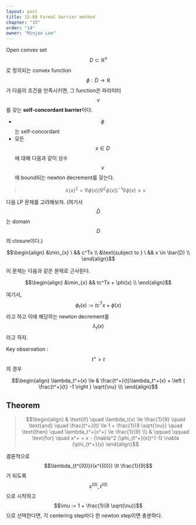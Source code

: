 ```yaml
---
layout: post
title: 15-08 Formal barrier method
chapter: "15"
order: "14"
owner: "Minjoo Lee"
---
```

Open convex set $$D \subset \mathbb{R}^n$$로 정의되는 convex function $$\phi : D \to \mathbb{R}$$가 다음의 조건을 만족시키면, 그 function은 파라미터 $$\nu$$를 갖는 **self-concordant barrier**이다.

* $$\phi$$는 self-concordant
* 모든 $$x \in D$$에 대해 다음과 같이 상수 $$\nu$$에 bound되는  newton decrement를 갖는다.

> $$\lambda(x)^2 = \nabla \phi(x) (\nabla^2 \phi(x))^{-1} \nabla \phi(x) \le \nu$$

다음 LP 문제를 고려해보자. (여기서 $$\bar{D}$$는 domain $$D$$의 closure이다.)
>
$$\begin{align}
&\min_{x} \           && c^Tx \\
&\text{subject to } \ && x \in \bar{D}  \\
\end{align}$$

이 문제는 다음과 같은 문제로 근사된다.
>
$$\begin{align}
&\min_{x} && tc^Tx + \phi(x) \\
\end{align}$$

여기서, $$\phi_t(x) := tc^Tx + \phi(x)$$라고 하고 이에 해당하는 newton decrement를 $$\lambda_t(x)$$라고 하자.

Key observation : $$t^+ \gt t$$의 경우
>
$$\begin{align}
\lambda_t^+(x) \le & \frac{t^+}{t}\lambda_t^+(x) + \left ( \frac{t^+}{t} -1 \right ) \sqrt{\nu}  \\\
\end{align}$$

## Theorem

>$$\begin{align}
& \text{if} \quad \lambda_t(x) \le \frac{1}{9} \quad \text{and} \quad \frac{t^+}{t} \le 1 + \frac{1}{8 \sqrt{\nu}} \quad \text{then} \quad \lambda_t^+(x^+) \le \frac{1}{9}  \\\
& \qquad \qquad \text{for} \quad x^+ = x - (\nabla^2 (\phi_{t^+}(x))^{-1} \nabla (\phi_{t^+}(x)
\end{align}$$

결론적으로 $$\lambda_{t^{(0)}}(x^{(0)}) \lt \frac{1}{9}$$가 되도록 $$x^{(0)}, t^{(0)}$$으로 시작하고 $$\mu := 1 + \frac{1}{8 \sqrt(\nu)}$$으로 선택한다면, 각 centering step마다 한 newton step이면 충분하다.

